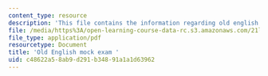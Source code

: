 ```yaml
---
content_type: resource
description: 'This file contains the information regarding old english mock exam. '
file: /media/https%3A/open-learning-course-data-rc.s3.amazonaws.com/21l-705-major-authors-old-english-and-beowulf-spring-2014/c48622a58ab9d291b34891a1a1d63962_MIT21L_705S14_Moc_Exm.pdf
file_type: application/pdf
resourcetype: Document
title: 'Old English mock exam '
uid: c48622a5-8ab9-d291-b348-91a1a1d63962
---
```

